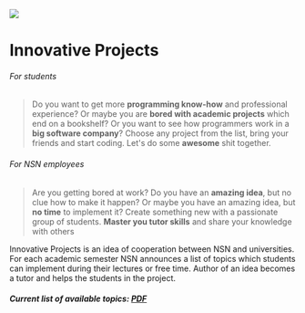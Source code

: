 ![](https://raw.github.com/nsn-wroclaw/innovativeprojects/master/src/figures/logo.png)

Innovative Projects
==========================

###### For students
> Do you want to get more **programming know-how** and professional experience? Or maybe you are **bored with academic projects** which end on a bookshelf? Or you want to see how programmers work in a **big software company**? Choose any project from the list, bring your friends and start coding. Let's do some **awesome** shit together.

######  For NSN employees
> Are you getting bored at work? Do you have an **amazing idea**, but no clue how to make it happen? Or maybe you have an amazing idea, but **no time** to implement it?
> Create something new with a passionate group of students. **Master you tutor skills** and share your knowledge with others

Innovative Projects is an idea of cooperation between NSN and universities. For each academic semester NSN announces a list of topics which students can implement during their lectures or free time. Author of an idea becomes a tutor and helps the students in the project. 

##### Current list of available topics:  [PDF](https://raw.github.com/nsn-wroclaw/innovativeprojects/master/InnovativeProjects%20-%20Topics.pdf)
